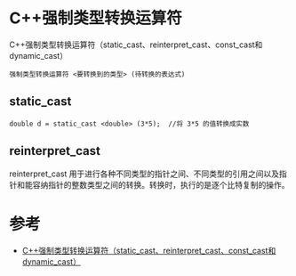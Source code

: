 # C++强制类型转换运算符

C++强制类型转换运算符（static_cast、reinterpret_cast、const_cast和dynamic_cast）

```
强制类型转换运算符 <要转换到的类型> (待转换的表达式)
```

## static_cast

```
double d = static_cast <double> (3*5);  //将 3*5 的值转换成实数
```

## reinterpret_cast

reinterpret_cast 用于进行各种不同类型的指针之间、不同类型的引用之间以及指针和能容纳指针的整数类型之间的转换。转换时，执行的是逐个比特复制的操作。

# 参考

- [C++强制类型转换运算符（static_cast、reinterpret_cast、const_cast和dynamic_cast）](http://c.biancheng.net/view/410.html)